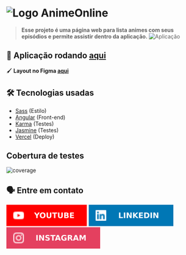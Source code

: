 # ![Logo](https://animes-online-angular.vercel.app/assets/icons/logo.svg) AnimeOnline
> **Esse projeto é uma página web para lista animes com seus episódios e permite assistir dentro da aplicação.**
![Aplicação](https://github.com/liara987/animes-online-angular/blob/main/aplica%C3%A7%C3%A3o(800px).gif)

## 🚀 **Aplicação rodando [aqui](https://animes-online-angular.vercel.app/home)**

🖌️ **Layout no Figma [aqui](https://www.figma.com/file/GXh3IYv94teEHU8aNHds2s/Animes-Online-(Community)?node-id=0%3A1)**

## 🛠️ Tecnologias usadas
- [Sass](https://sass-lang.com/) (Estilo)
- [Angular](https://angular.io/) (Front-end)
- [Karma](https://karma-runner.github.io/6.3/index.html) (Testes)
- [Jasmine](https://jasmine.github.io/index.html) (Testes)
- [Vercel](https://vercel.com/) (Deploy)

## Cobertura de testes
![coverage](https://media-exp1.licdn.com/dms/image/C4D22AQE1KNE-vtS6Ww/feedshare-shrink_1280/0/1645846668678?e=2147483647&v=beta&t=el9vvx-D65YLjE1nboTdy9rXMmRB9BQntV0FL1z5YcU)

## 🗣️ Entre em contato
[![Youtube URL](https://github.com/liara987/liara987/blob/main/icons/social%20media/youtube.svg)](https://www.youtube.com/c/LiaraProgramadora?sub_confirmation=1)
[![LinkedIn URL](https://github.com/liara987/liara987/blob/main/icons/social%20media/linkedin.svg)](https://www.linkedin.com/in/liara-programadora)
[![Instagram URL](https://github.com/liara987/liara987/blob/main/icons/social%20media/instagram.svg)](https://www.instagram.com/liaraprogramadora/)
